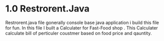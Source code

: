 # 1.0 Restrorent.Java
Restrorent.java file gonerally console base java application i build this file for fun. In this file I built a Calculater for Fast-Food shop . This Calculater calculate bill of perticuler coustmer based on food price and qauntity.
